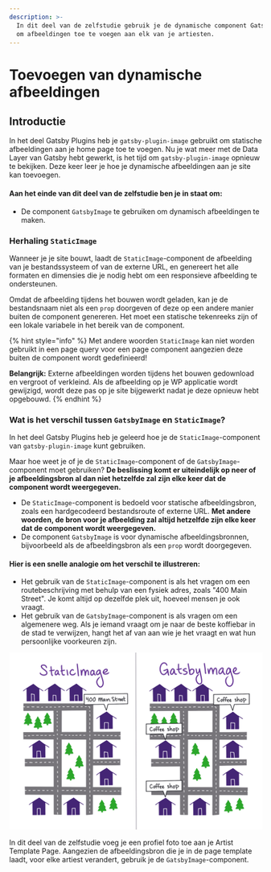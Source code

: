 ```yaml
---
description: >-
  In dit deel van de zelfstudie gebruik je de dynamische component GatsbyImage
  om afbeeldingen toe te voegen aan elk van je artiesten.
---
```


# Toevoegen van dynamische afbeeldingen

## Introductie

In het deel Gatsby Plugins heb je `gatsby-plugin-image` gebruikt om statische afbeeldingen aan je home page toe te voegen. Nu je wat meer met de Data Layer van Gatsby hebt gewerkt, is het tijd om `gatsby-plugin-image` opnieuw te bekijken. Deze keer leer je hoe je dynamische afbeeldingen aan je site kan toevoegen.

#### Aan het einde van dit deel van de zelfstudie ben je in staat om:

* De component `GatsbyImage` te gebruiken om dynamisch afbeeldingen te maken.

### Herhaling `StaticImage`

Wanneer je je site bouwt, laadt de `StaticImage`-component de afbeelding van je bestandssysteem of van de externe URL, en genereert het alle formaten en dimensies die je nodig hebt om een responsieve afbeelding te ondersteunen.

Omdat de afbeelding tijdens het bouwen wordt geladen, kan je de bestandsnaam niet als een `prop` doorgeven of deze op een andere manier buiten de component genereren. Het moet een statische tekenreeks zijn of een lokale variabele in het bereik van de component.

{% hint style="info" %}
Met andere woorden `StaticImage` kan niet worden gebruikt in een page query voor een page component aangezien deze buiten de component wordt gedefinieerd!

**Belangrijk:** Externe afbeeldingen worden tijdens het bouwen gedownload en vergroot of verkleind. Als de afbeelding op je WP applicatie wordt gewijzigd, wordt deze pas op je site bijgewerkt nadat je deze opnieuw hebt opgebouwd.
{% endhint %}

### Wat is het verschil tussen `GatsbyImage` en `StaticImage`?

In het deel Gatsby Plugins heb je geleerd hoe je de `StaticImage`-component van `gatsby-plugin-image` kunt gebruiken.

Maar hoe weet je of je de `StaticImage`-component of de `GatsbyImage`-component moet gebruiken? **De beslissing komt er uiteindelijk op neer of je afbeeldingsbron al dan niet hetzelfde zal zijn elke keer dat de component wordt weergegeven.**

* De `StaticImage`-component is bedoeld voor statische afbeeldingsbron, zoals een hardgecodeerd bestandsroute of externe URL. **Met andere woorden, de bron voor je afbeelding zal altijd hetzelfde zijn elke keer dat de component wordt weergegeven.**
* De component `GatsbyImage` is voor dynamische afbeeldingsbronnen, bijvoorbeeld als de afbeeldingsbron als een `prop` wordt doorgegeven. 

#### Hier is een snelle analogie om het verschil te illustreren:

* Het gebruik van de `StaticImage`-component is als het vragen om een ​​routebeschrijving met behulp van een fysiek adres, zoals "400 Main Street". Je komt altijd op dezelfde plek uit, hoeveel mensen je ook vraagt. 
* Het gebruik van de `GatsbyImage`-component is als vragen om een ​​algemenere weg. Als je iemand vraagt ​​om je naar de beste koffiebar in de stad te verwijzen, hangt het af van aan wie je het vraagt ​​en wat hun persoonlijke voorkeuren zijn.

![](<../../.gitbook/assets/image (144).png>)

In dit deel van de zelfstudie voeg je een profiel foto toe aan je Artist Template Page. Aangezien de afbeeldingsbron die je in de page template laadt, voor elke artiest verandert, gebruik je de `GatsbyImage`-component.
